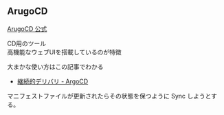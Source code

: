 ArugoCD
---

[ArugoCD 公式](https://argoproj.github.io/cd/)

CD用のツール  
高機能なウェブUIを搭載しているのが特徴

大まかな使い方はこの記事でわかる

- [継続的デリバリ - ArgoCD](https://developer.mamezou-tech.com/containers/k8s/tutorial/delivery/argocd/)

マニフェストファイルが更新されたらその状態を保つように Sync しようとする。
